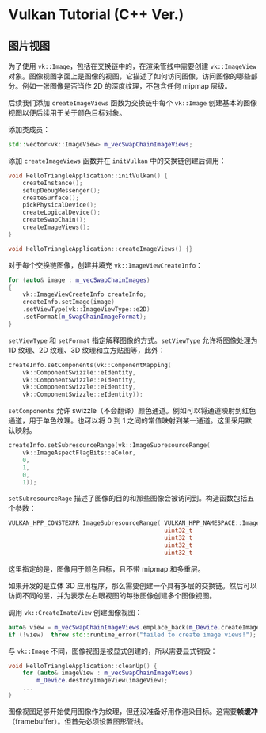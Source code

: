 # Vulkan Tutorial (C++ Ver.)

## 图片视图

为了使用 `vk::Image`，包括在交换链中的，在渲染管线中需要创建 `vk::ImageView` 对象。图像视图字面上是图像的视图，它描述了如何访问图像，访问图像的哪些部分。例如一张图像是否当作 2D 的深度纹理，不包含任何 mipmap 层级。

后续我们添加 `createImageViews` 函数为交换链中每个 `vk::Image` 创建基本的图像视图以便后续用于关于颜色目标对象。

添加类成员：
```cpp
std::vector<vk::ImageView> m_vecSwapChainImageViews;
```

添加 `createImageViews` 函数并在 `initVulkan` 中的交换链创建后调用：
```cpp
void HelloTriangleApplication::initVulkan() {
    createInstance();
    setupDebugMessenger();
    createSurface();
    pickPhysicalDevice();
    createLogicalDevice();
    createSwapChain();
    createImageViews();
}

void HelloTriangleApplication::createImageViews() {}
```

对于每个交换链图像，创建并填充 `vk::ImageViewCreateInfo`：
```cpp
for (auto& image : m_vecSwapChainImages)
{
    vk::ImageViewCreateInfo createInfo;
    createInfo.setImage(image)
    .setViewType(vk::ImageViewType::e2D)
    .setFormat(m_SwapChainImageFormat);
}
```

`setViewType` 和 `setFormat` 指定解释图像的方式。`setViewType` 允许将图像处理为 1D 纹理、2D 纹理、3D 纹理和立方贴图等，此外：
```cpp
createInfo.setComponents(vk::ComponentMapping(
    vk::ComponentSwizzle::eIdentity,
    vk::ComponentSwizzle::eIdentity,
    vk::ComponentSwizzle::eIdentity,
    vk::ComponentSwizzle::eIdentity));
```
`setComponents` 允许 swizzle（不会翻译）颜色通道。例如可以将通道映射到红色通道，用于单色纹理。也可以将 0 到 1 之间的常值映射到某一通道。这里采用默认映射。

```cpp
createInfo.setSubresourceRange(vk::ImageSubresourceRange(
    vk::ImageAspectFlagBits::eColor,
    0,
    1,
    0,
    1));
```

`setSubresourceRage` 描述了图像的目的和那些图像会被访问到。构造函数包括五个参数：
```cpp
VULKAN_HPP_CONSTEXPR ImageSubresourceRange( VULKAN_HPP_NAMESPACE::ImageAspectFlags aspectMask_     = {},
                                            uint32_t                               baseMipLevel_   = {},
                                            uint32_t                               levelCount_     = {},
                                            uint32_t                               baseArrayLayer_ = {},
                                            uint32_t                               layerCount_     = {} ) VULKAN_HPP_NOEXCEPT
```
这里指定的是，图像用于颜色目标，且不带 mipmap 和多重层。

如果开发的是立体 3D 应用程序，那么需要创建一个具有多层的交换链。然后可以访问不同的层，并为表示左右眼视图的每张图像创建多个图像视图。

调用 `vk::CreateImateView` 创建图像视图：
```cpp
auto& view = m_vecSwapChainImageViews.emplace_back(m_Device.createImageView(createInfo));
if (!view)  throw std::runtime_error("failed to create image views!");
```

与 `vk::Image` 不同，图像视图是被显式创建的，所以需要显式销毁：
```cpp
void HelloTriangleApplication::cleanUp() {
    for (auto& imageView : m_vecSwapChainImageViews)
        m_Device.destroyImageView(imageView);
    ...
}
```

图像视图足够开始使用图像作为纹理，但还没准备好用作渲染目标。这需要**帧缓冲**（framebuffer）。但首先必须设置图形管线。